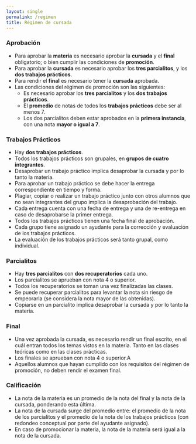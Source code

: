 ```yaml
---
layout: single
permalink: /regimen
title: Régimen de cursada
---
```


### Aprobación

* Para aprobar la **materia** es necesario aprobar la **cursada** y el **final** obligatorio; o bien cumplir las condiciones de **promoción**.
* Para aprobar la **cursada** es necesario aprobar los **tres parcialitos**, y los **dos trabajos prácticos**.
* Para rendir el **final** es necesario tener la **cursada** aprobada.
* Las condiciones del régimen de promoción son las siguientes:
  - Es necesario aprobar los **tres parcialitos** y los **dos trabajos prácticos**.
  - El **promedio** de notas de todos los **trabajos prácticos** debe ser al menos 7.
  - Los dos parcialitos deben estar aprobados en la **primera instancia**, con una nota **mayor o igual a 7**.


### Trabajos Prácticos

* Hay **dos trabajos prácticos**.
* Todos los trabajos prácticos son grupales, en **grupos de cuatro integrantes**.
* Desaprobar un trabajo práctico implica desaprobar la cursada y por lo tanto la materia.
* Para aprobar un trabajo práctico se debe hacer la entrega correspondiente en tiempo y forma.
* Plagiar, copiar o realizar un trabajo práctico junto con otros alumnos que no sean integrantes del grupo implica la desaprobación del trabajo.
* Cada entrega cuenta con una fecha de entrega y una de re-entrega en caso de desaprobarse la primer entrega.
* Todos los trabajos prácticos tienen una fecha final de aprobación.
* Cada grupo tiene asignado un ayudante para la corrección y evaluación de los trabajos prácticos.
* La evaluación de los trabajos prácticos será tanto grupal, como individual.


### Parcialitos

* Hay **tres parcialitos** con **dos recuperatorios** cada uno.
* Los parcialitos se aprueban con nota 4 o superior.
* Todos los recuperatorios se toman una vez finalizadas las clases.
* Se puede recuperar parcialitos para levantar la nota sin riesgo de empeorarla (se considera la nota mayor de las obtenidas).
* Copiarse en un parcialito implica desaprobar la cursada y por lo tanto la materia.

### Final
* Una vez aprobada la cursada, es necesario rendir un final escrito, en el cuál entran todos los temas vistos en la materia. Tanto en las clases teóricas como en las clases prácticas.
* Los finales se aprueban con nota 4 o superior.A
* Aquellos alumnos que hayan cumplido con los requisitos del régimen de promoción, no deben rendir el examen final.

### Calificación

* La nota de la materia es un promedio de la nota del final y la nota de la cursada, ponderando esta última.
* La nota de la cursada surge del promedio entre: el promedio de la nota de los parcialitos y el promedio de la nota de los trabajos prácticos (con redondeo conceptual por parte del ayudante asignado).
* En caso de promocionar la materia, la nota de la materia será igual a la nota de la cursada.
